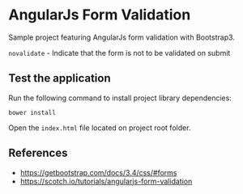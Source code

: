 # AngularJs Form Validation

Sample project featuring AngularJs form validation with Bootstrap3.

`novalidate` - Indicate that the form is not to be validated on submit

## Test the application

Run the following command to install project library dependencies:
```
bower install 
```

Open the `index.html` file located on project root folder.  

## References

* https://getbootstrap.com/docs/3.4/css/#forms
* https://scotch.io/tutorials/angularjs-form-validation
